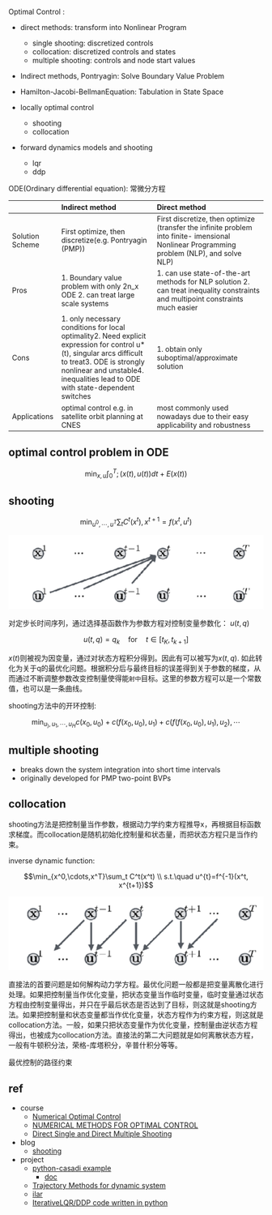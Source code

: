
Optimal Control :

- direct methods: transform into Nonlinear Program
    - single shooting: discretized controls
    - collocation: discretized controls and states
    - multiple shooting: controls and node start values
- Indirect methods, Pontryagin: Solve Boundary Value Problem
- Hamilton-Jacobi-BellmanEquation: Tabulation in State Space





- locally optimal control
    - shooting
    - collocation
- forward dynamics models and shooting
    - lqr
    - ddp

ODE(Ordinary differential equation): 常微分方程



||Indirect method|Direct method|
|:--|:--|:--|
|Solution Scheme|First optimize, then discretize(e.g. Pontryagin (PMP))|First discretize, then optimize (transfer the infinite problem into finite- imensional Nonlinear Programming problem (NLP), and solve NLP)|
|Pros|1. Boundary value problem with only 2n_x ODE 2. can treat large scale systems|1. can use state-of-the-art methods for NLP solution 2. can treat inequality constraints and multipoint constraints much easier|
|Cons|1. only necessary conditions for local optimality2. Need explicit expression for control u*(t), singular arcs difficult to treat3. ODE is strongly nonlinear and unstable4. inequalities lead to ODE with state-dependent switches|1. obtain only suboptimal/approximate solution|
|Applications|optimal control e.g. in satellite orbit planning at CNES|most commonly used nowadays due to their easy applicability and robustness|

## optimal control problem in ODE

$$\min_{x, u} \int_0^T ;(x(t), u(t))dt +E(x(t))$$


## shooting

$$\min_{u^0,\cdots,u^T}\sum_t C^t(x^t), x^{t+1}=f(x^t, u^t)$$

![collocation](imgs/shooting_1.png)


对定步长时间序列，通过选择基函数作为参数方程对控制变量参数化： $u(t,q)$

$$u(t,q)=q_k \quad \text{for} \quad t\in[t_K, t_{k+1}]$$

$x(t)$则被视为因变量，通过对状态方程积分得到。因此有可以被写为$x(t,q)$. 如此转化为关于q的最优化问题。根据积分后与最终目标的误差得到关于参数的梯度，从而通过不断调整参数改变控制量使得能`射中`目标。这里的参数方程可以是一个常数值，也可以是一条曲线。

shooting方法中的开环控制:

$$\min_{u_),u_1,\cdots,u_H}c(x_0, u_0)+c(f(x_0, u_0), u_1)+c(f(f(x_0, u_0), u_1), u_2), \cdots$$

## multiple shooting

- breaks down the system integration into short time intervals
- originally developed for PMP two-point BVPs

## collocation

shooting方法是把控制量当作参数，根据动力学约束方程推导x，再根据目标函数求梯度。而collocation是随机初始化控制量和状态量，而把状态方程只是当作约束。


inverse dynamic function:

$$\min_{x^0,\cdots,x^T}\sum_t C^t(x^t)  \\
s.t.\quad u^{t}=f^{-1}(x^t, x^{t+1})$$

![collocation](imgs/collocation_1.png)


直接法的首要问题是如何解构动力学方程。最优化问题一般都是把变量离散化进行处理。如果把控制量当作优化变量，把状态变量当作临时变量，临时变量通过状态方程由控制变量得出，并只在乎最后状态是否达到了目标，则这就是shooting方法。如果把控制量和状态变量都当作优化变量，状态方程作为约束方程，则这就是collocation方法。一般，如果只把状态变量作为优化变量，控制量由逆状态方程得出，也被成为collocation方法。直接法的第二大问题就是如何离散状态方程，一般有牛顿积分法，荣格-库塔积分，辛普什积分等等。


最优控制的路径约束


## ref

- course
    - [Numerical Optimal Control](https://www.syscop.de/teaching/ss2020/numerical-optimal-control-online)
    - [NUMERICAL METHODS FOR OPTIMAL CONTROL](https://mariozanon.wordpress.com/numerical-methods-for-optimal-control/)
    - [Direct Single and Direct Multiple Shooting](https://www.imtek.de/professuren/systemtheorie/events/dateien/directshootingmethods)
- blog
    - [shooting](https://zhuanlan.zhihu.com/p/396020054)
- project
    - [python-casadi example](https://github.com/casadi/casadi/tree/master/docs/examples/python)
        - [doc](http://casadi.sourceforge.net/v3.2.3/users_guide/html/node8.html)
    - [Trajectory Methods for dynamic system](https://github.com/p-ruediger/Trajectory-Methods)
    - [ilar](https://github.com/anassinator/ilqr)
    - [IterativeLQR/DDP code written in python](https://github.com/ADVRHumanoids/ilqr)
